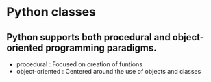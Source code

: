 # Python classes

## Python supports both procedural and object-oriented programming paradigms.

- procedural : Focused on creation of funtions
- object-oriented : Centered around the use of objects and classes
